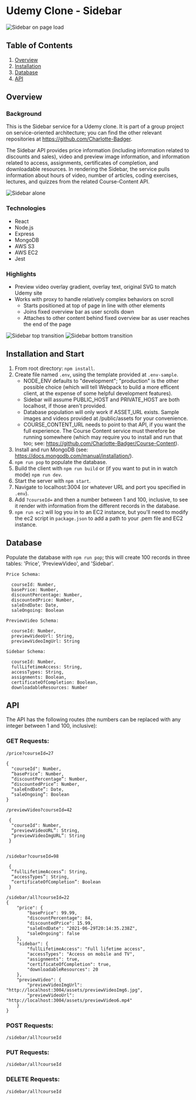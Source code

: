 # Udemy Clone - Sidebar

![Sidebar on page load](/readme_assets/sidebar_on_page_load.png)

## Table of Contents

1. [Overview](#overview)
2. [Installation](#installation-and-start)
3. [Database](#database)
4. [API](#api)

## Overview

### Background

This is the Sidebar service for a Udemy clone. It is part of a group project on service-oriented architecture; you can find the other relevant repositories at https://github.com/Charlotte-Badger.

The Sidebar API provides price information (including information related to discounts and sales), video and preview image information, and information related to access, assignments, certificates of completion, and downloadable resources. In rendering the Sidebar, the service pulls information about hours of video, number of articles, coding exercises, lectures, and quizzes from the related Course-Content API.

![Sidebar alone](/readme_assets/sidebar_alone.gif)

### Technologies

* React
* Node.js
* Express
* MongoDB
* AWS S3
* AWS EC2
* Jest

### Highlights

* Preview video overlay gradient, overlay text, original SVG to match Udemy site
* Works with proxy to handle relatively complex behaviors on scroll
  * Starts positioned at top of page in line with other elements
  * Joins fixed overview bar as user scrolls down  
  * Attaches to other content behind fixed overview bar as user reaches the end of the page 

![Sidebar top transition](/readme_assets/sidebar_top_transition.gif)
![Sidebar bottom transition](/readme_assets/sidebar_bottom_transition.gif)

## Installation and Start

1. From root directory: `npm install`.
2. Create file named `.env`, using the template provided at `.env-sample`.
   * NODE_ENV defaults to "development"; "production" is the other possible choice (which will tell Webpack to build a more efficent client, at the expense of some helpful development features).
   * Sidebar will assume PUBLIC_HOST and PRIVATE_HOST are both localhost, if those aren't provided.
   * Database population will only work if ASSET_URL exists. Sample images and videos provided at /public/assets for your convenience.
   * COURSE_CONTENT_URL needs to point to that API, if you want the full experience. The Course Content service must therefore be running somewhere (which may require you to install and run that too; see: https://github.com/Charlotte-Badger/Course-Content).
3. Install and run MongoDB (see: https://docs.mongodb.com/manual/installation/).
4. `npm run pop` to populate the database.
5. Build the client with `npm run build` or (if you want to put in in watch mode) `npm run dev`.
6. Start the server with `npm start`.
7. Navigate to localhost:3004 (or whatever URL and port you specified in `.env`).
8. Add `?courseId=` and then a number between 1 and 100, inclusive, to see it render with information from the different records in the database.
9. `npm run ec2` will log you in to an EC2 instance, but you'll need to modify the ec2 script in `package.json` to add a path to your .pem file and EC2 instance.

## Database

Populate the database with `npm run pop`; this will create 100 records in three tables: 'Price', 'PreviewVideo', and 'Sidebar'.
```
Price Schema:
   
  courseId: Number,
  basePrice: Number,
  discountPercentage: Number,
  discountedPrice: Number,
  saleEndDate: Date,
  saleOngoing: Boolean
  
PreviewVideo Schema:

  courseId: Number,
  previewVideoUrl: String,
  previewVideoImgUrl: String
  
Sidebar Schema:

  courseId: Number,
  fullLifetimeAccess: String,
  accessTypes: String,
  assignments: Boolean,
  certificateOfCompletion: Boolean,
  downloadableResources: Number
```

## API

The API has the following routes (the numbers can be replaced with any integer between 1 and 100, inclusive):

### GET Requests:
```
/price?courseId=27

{
  "courseId": Number,
  “basePrice”: Number,
  “discountPercentage”: Number,
  “discountedPrice”: Number,
  “saleEndDate”: Date,
  “saleOngoing”: Boolean
}

/previewVideo?courseId=42

 {
  "courseId": Number,
  “previewVideoURL”: String,
  “previewVideoImgURL”: String
 }


/sidebar?courseId=98

 {
  “fullLifetimeAccess”: String,
  “accessTypes”: String,
  “certificateOfCompletion”: Boolean
 }
 
/sidebar/all?courseId=22
{
    "price": {
        "basePrice": 99.99,
        "discountPercentage": 84,
        "discountedPrice": 15.99,
        "saleEndDate": "2021-06-29T20:14:35.238Z",
        "saleOngoing": false
    },
    "sidebar": {
        "fullLifetimeAccess": "Full lifetime access",
        "accessTypes": "Access on mobile and TV",
        "assignments": true,
        "certificateOfCompletion": true,
        "downloadableResources": 20
    },
    "previewVideo": {
        "previewVideoImgUrl": "http://localhost:3004/assets/previewVideoImg6.jpg",
        "previewVideoUrl": "http://localhost:3004/assets/previewVideo6.mp4"
    }
}
```

### POST Requests:
```
/sidebar/all?courseId
```
### PUT Requests:
```
/sidebar/all?courseId
```
### DELETE Requests:
```
/sidebar/all?courseId
```

